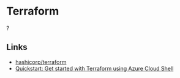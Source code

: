 # Terraform

?

## Links

- [hashicorp/terraform](https://hub.docker.com/r/hashicorp/terraform/)
- [Quickstart: Get started with Terraform using Azure Cloud Shell](https://docs.microsoft.com/en-us/azure/developer/terraform/get-started-cloud-shell)
